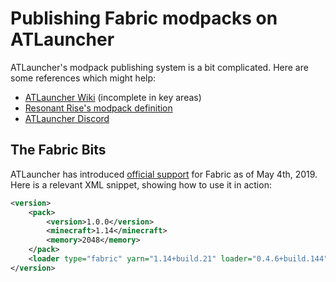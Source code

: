 # Publishing Fabric modpacks on ATLauncher

ATLauncher's modpack publishing system is a bit complicated. Here are
some references which might help:

- [ATLauncher Wiki](https://wiki.atlauncher.com/) (incomplete in key
  areas)
- [Resonant Rise's modpack
  definition](https://github.com/Resonant-Rise/ResonantRise/blob/master/ResonantRise.xml)
- [ATLauncher Discord](https://discordapp.com/invite/qNnamR)

## The Fabric Bits

ATLauncher has introduced [official
support](https://github.com/ATLauncher/ATLauncher/issues/338#issuecomment-489320686)
for Fabric as of May 4th, 2019. Here is a relevant XML snippet, showing
how to use it in action:

```xml
<version>
    <pack>
        <version>1.0.0</version>
        <minecraft>1.14</minecraft>
        <memory>2048</memory>
    </pack>
    <loader type="fabric" yarn="1.14+build.21" loader="0.4.6+build.144"/>
</version>
```

